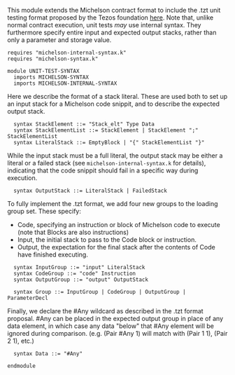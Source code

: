 This module extends the Michelson contract format to include the .tzt unit testing format proposed by the Tezos foundation [here](https://gitlab.com/tezos/tezos/-/merge_requests/1487/diffs).  Note that, unlike normal contract execution, unit tests *may* use internal syntax.  They furthermore specify entire input and expected output stacks, rather than only a parameter and storage value.

```k
requires "michelson-internal-syntax.k"
requires "michelson-syntax.k"

module UNIT-TEST-SYNTAX
  imports MICHELSON-SYNTAX
  imports MICHELSON-INTERNAL-SYNTAX

```

Here we describe the format of a stack literal. These are used both to set up an input stack for a Michelson code snippit, and to describe the expected output stack.  

```k
  syntax StackElement ::= "Stack_elt" Type Data
  syntax StackElementList ::= StackElement | StackElement ";" StackElementList
  syntax LiteralStack ::= EmptyBlock | "{" StackElementList "}"
```

While the input stack must be a full literal, the output stack may be either a literal or a failed stack (see `michelson-internal-syntax.k` for details), indicating that the code snippit should fail in a specific way during execution.

```k
  syntax OutputStack ::= LiteralStack | FailedStack
```

To fully implement the .tzt format, we add four new groups to the loading group set.  These specify:

- Code, specifying an instruction or block of Michelson code to execute (note that Blocks are also instructions) 
- Input, the initial stack to pass to the Code block or instruction.
- Output, the expectation for the final stack after the contents of Code have finished executing.

```k
  syntax InputGroup ::= "input" LiteralStack
  syntax CodeGroup ::= "code" Instruction
  syntax OutputGroup ::= "output" OutputStack

  syntax Group ::= InputGroup | CodeGroup | OutputGroup | ParameterDecl
```

Finally, we declare the #Any wildcard as described in the .tzt format proposal.  #Any can be placed in the expected output group in place of any data element, in which case any data "below" that #Any element will be ignored during comparison. (e.g. (Pair #Any 1) will match with (Pair 1 1), (Pair 2 1), etc.)

```k
  syntax Data ::= "#Any"

endmodule 
```
